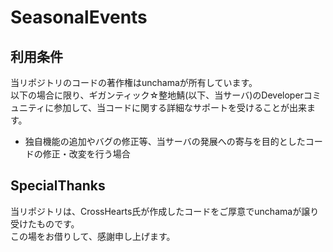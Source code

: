 # SeasonalEvents
## 利用条件
当リポジトリのコードの著作権はunchamaが所有しています。<br>
以下の場合に限り、ギガンティック☆整地鯖(以下、当サーバ)のDeveloperコミュニティに参加して、当コードに関する詳細なサポートを受けることが出来ます。<br>
* 独自機能の追加やバグの修正等、当サーバの発展への寄与を目的としたコードの修正・改変を行う場合<br>

## SpecialThanks
当リポジトリは、CrossHearts氏が作成したコードをご厚意でunchamaが譲り受けたものです。<br>
この場をお借りして、感謝申し上げます。
